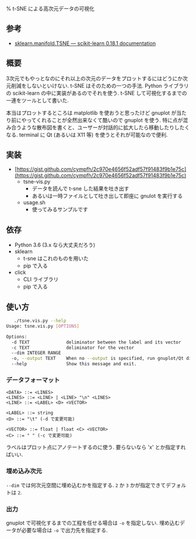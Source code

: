 % t-SNE による高次元データの可視化

## 参考

- [sklearn.manifold.TSNE — scikit-learn 0.18.1 documentation](http://scikit-learn.org/stable/modules/generated/sklearn.manifold.TSNE.html)

## 概要

3次元でもやっとなのにそれ以上の次元のデータをプロットするにはどうにか次元削減をしないといけない.
t-SNE はそのための一つの手法.
Python ライブラリの scikit-learn の中に実装があるのでそれを使う.
t-SNE して可視化するまでの一連をツールとして書いた.

本当はプロットするところは matplotlib を使おうと思ったけど gnuplot が当たり前にやってくれることが全然出来なくて酷いので gnuplot を使う.
特に点が混み合うような散布図を書くと、ユーザーが対話的に拡大したら移動したりしたくなる.
terminal に Qt (あるいは X11 等) を使うとそれが可能なので便利.

## 実装

- [https://gist.github.com/cympfh/2c970e4656f52adf57f91483f9b1e75c](https://gist.github.com/cympfh/2c970e4656f52adf57f91483f9b1e75c)
    - tsne-vis.py
        - データを読んで t-sne した結果を吐き出す
        - あるいは一時ファイルとして吐き出して即座に gnulot を実行する
    - usage.sh
        - 使ってみるサンプルです

## 依存

- Python 3.6 (3.x なら大丈夫だろう)
- sklearn
    - t-sne はこれのものを用いた
    - pip で入る
- click
    - CLI ライブラリ
    - pip で入る

## 使い方

```bash
   ./tsne.vis.py --help
Usage: tsne.vis.py [OPTIONS]

Options:
  -d TEXT              deliminator between the label and its vector
  -c TEXT              deliminator for the vector
  --dim INTEGER RANGE
  -o, --output TEXT    When no --output is specified, run gnuplot/Qt directly
  --help               Show this message and exit.
```

### データフォーマット

```
<DATA> ::= <LINES>
<LINES> ::= <LINE> | <LINE> "\n" <LINES>
<LINE> ::= <LABEL> <D> <VECTOR>

<LABEL> ::= string
<D> ::= "\t" (-d で変更可能)

<VECTOR> ::= float | float <C> <VECTOR>
<C> ::= " " (-c で変更可能)
```

ラベルはプロット点にアノテートするのに使う.
要らないなら 'x' とか指定すればいい.

### 埋め込み次元

`--dim` では何次元空間に埋め込むかを指定する.
`2` か `3` かが指定できてデフォルトは `2`.

### 出力

gnuplot で可視化するまでの工程を任せる場合は `-o` を指定しない.
埋め込むデータが必要な場合は `-o` で出力先を指定する.

